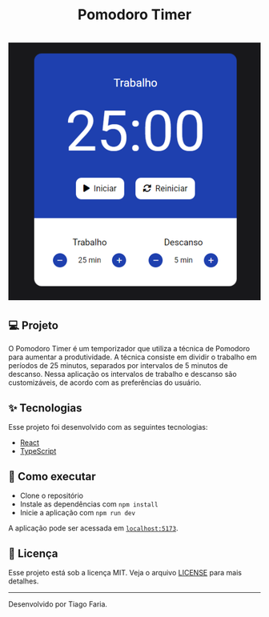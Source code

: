 <h1 align="center">Pomodoro Timer</h1>

<h1 align="center">
  <img alt="Pomodoro Timer" title="Pomodoro Timer" src=".github/preview.png" />
</h1>

## 💻 Projeto

O Pomodoro Timer é um temporizador que utiliza a técnica de Pomodoro para aumentar a produtividade. A técnica consiste em dividir o trabalho em períodos de 25 minutos, separados por intervalos de 5 minutos de descanso. Nessa aplicação os intervalos de trabalho e descanso são customizáveis, de acordo com as preferências do usuário.

## ✨ Tecnologias

Esse projeto foi desenvolvido com as seguintes tecnologias:

- [React](https://pt-br.reactjs.org/)
- [TypeScript](https://www.typescriptlang.org/)

## 🚀 Como executar

- Clone o repositório
- Instale as dependências com `npm install`
- Inicie a aplicação com `npm run dev`

A aplicação pode ser acessada em [`localhost:5173`](http://localhost:5173).

## 📄 Licença

Esse projeto está sob a licença MIT. Veja o arquivo [LICENSE](LICENSE) para mais detalhes.

---

Desenvolvido por Tiago Faria.
